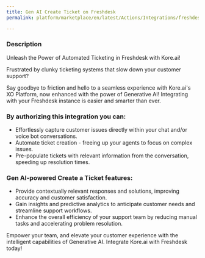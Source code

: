 ```yaml
---
title: Gen AI Create Ticket on Freshdesk
permalink: platform/marketplace/en/latest/Actions/Integrations/freshdesk_genAICreateATicket

---
```


### Description

Unleash the Power of Automated Ticketing in Freshdesk with Kore.ai!

Frustrated by clunky ticketing systems that slow down your customer support?

Say goodbye to friction and hello to a seamless experience with Kore.ai's XO Platform, now enhanced with the power of Generative AI! Integrating with your Freshdesk instance is easier and smarter than ever.

### By authorizing this integration you can:

- Effortlessly capture customer issues directly within your chat and/or voice bot conversations.
- Automate ticket creation - freeing up your agents to focus on complex issues.
- Pre-populate tickets with relevant information from the conversation, speeding up resolution times.

### Gen AI-powered Create a Ticket features:

- Provide contextually relevant responses and solutions, improving accuracy and customer satisfaction.
- Gain insights and predictive analytics to anticipate customer needs and streamline support workflows.
- Enhance the overall efficiency of your support team by reducing manual tasks and accelerating problem resolution.

Empower your team, and elevate your customer experience with the intelligent capabilities of Generative AI. Integrate Kore.ai with Freshdesk today!
